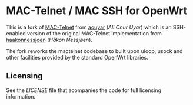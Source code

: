 MAC-Telnet / MAC SSH for OpenWrt
==============================

This is a fork of [MAC-Telnet](https://github.com/aouyar/MAC-Telnet) from
[aouyar](https://github.com/aouyar) (_Ali Onur Uyar_) which is an SSH-enabled
version of the original MAC-Telnet implementation from
[haakonnessjoen](https://github.com/haakonnessjoen) (_Håkon Nessjøen_).

The fork reworks the mactelnet codebase to built upon uloop, usock and
other facilities provided by the standard OpenWrt libraries.


Licensing
---------

See the _LICENSE_ file that acompanies the code for full licensing information.
